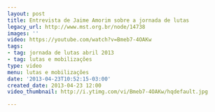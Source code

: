 ```yaml
---
layout: post
title: Entrevista de Jaime Amorim sobre a jornada de lutas
legacy_url: http://www.mst.org.br/node/14738
images: ''
video: https://youtube.com/watch?v=Bmeb7-4OAKw
tags:
- tag: jornada de lutas abril 2013
- tag: lutas e mobilizações
type: video
menu: lutas e mobilizações
date: '2013-04-23T10:52:15-03:00'
created_date: 2013-04-23 12:00
video_thumbnail: http://i.ytimg.com/vi/Bmeb7-4OAKw/hqdefault.jpg

---
```

<p>&nbsp;</p><p style="text-align: center;"><object data="http://www.youtube.com/v/Bmeb7-4OAKw&amp;feature" type="application/x-shockwave-flash" height="500" width="600"><param name="data" value="http://www.youtube.com/v/Bmeb7-4OAKw&amp;feature"><param name="src" value="http://www.youtube.com/v/Bmeb7-4OAKw&amp;feature"></object></p>
